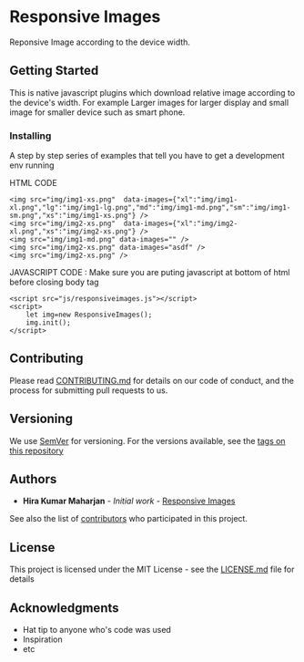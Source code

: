 # Responsive Images

Reponsive Image according to the device width.

## Getting Started

This is native javascript plugins which download relative image according to the device's width. For example Larger images for larger display and small image for smaller device such as smart phone.



### Installing

A step by step series of examples that tell you have to get a development env running

HTML CODE

```
<img src="img/img1-xs.png"  data-images={"xl":"img/img1-xl.png","lg":"img/img1-lg.png","md":"img/img1-md.png","sm":"img/img1-sm.png","xs":"img/img1-xs.png"} />
<img src="img/img2-xs.png"  data-images={"xl":"img/img2-xl.png","xs":"img/img2-xs.png"} />
<img src="img/img1-md.png" data-images="" />
<img src="img/img2-xs.png" data-images="asdf" />
<img src="img/img2-xs.png" />
```

JAVASCRIPT CODE : Make sure you are puting javascript at bottom of html before closing body tag </body>

```
<script src="js/responsiveimages.js"></script>
<script>
	let img=new ResponsiveImages();
	img.init();
</script>
```


## Contributing

Please read [CONTRIBUTING.md](https://github.com/hirakumar/responsiveimages) for details on our code of conduct, and the process for submitting pull requests to us.

## Versioning

We use [SemVer](http://semver.org/) for versioning. For the versions available, see the [tags on this repository](https://github.com/hirakumar/responsiveimages)

## Authors

* **Hira Kumar Maharjan** - *Initial work* - [Responsive Images](https://github.com/hirakumar/responsiveimages)

See also the list of [contributors](https://github.com/hirakumar/responsiveimages/contributors) who participated in this project.

## License

This project is licensed under the MIT License - see the [LICENSE.md](LICENSE.md) file for details

## Acknowledgments

* Hat tip to anyone who's code was used
* Inspiration
* etc

